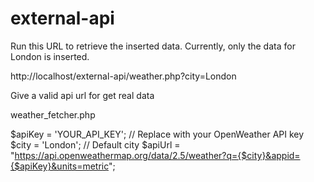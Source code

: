 # external-api

Run this URL to retrieve the inserted data. Currently, only the data for London is inserted.

http://localhost/external-api/weather.php?city=London

Give a valid api url for get real data

weather_fetcher.php

$apiKey = 'YOUR_API_KEY'; // Replace with your OpenWeather API key
$city = 'London'; // Default city
$apiUrl = "https://api.openweathermap.org/data/2.5/weather?q={$city}&appid={$apiKey}&units=metric";
